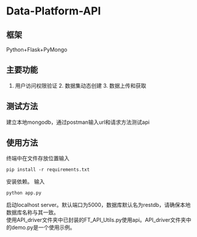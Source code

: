 # Data-Platform-API
## 框架
Python+Flask+PyMongo
## 主要功能
1. 用户访问权限验证 2. 数据集动态创建 3. 数据上传和获取
## 测试方法
建立本地mongodb，通过postman输入url和请求方法测试api
## 使用方法
终端中在文件存放位置输入
```
pip install -r requirements.txt
```
安装依赖。
输入
```
python app.py
```
启动localhost server。默认端口为5000，数据库默认名为restdb，请确保本地数据库名称与其一致。  
使用API_driver文件夹中已封装的FT_API_Utils.py使用api。API_driver文件夹中的demo.py是一个使用示例。
